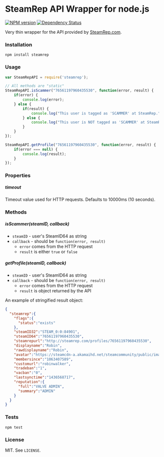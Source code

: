 # SteamRep API Wrapper for node.js

[![NPM version](http://img.shields.io/npm/v/steamrep.svg?style=flat)](https://www.npmjs.org/package/steamrep)
[![Dependency Status](https://david-dm.org/scholtzm/node-steamrep.svg)](https://david-dm.org/scholtzm/node-steamrep)

Very thin wrapper for the API provided by [SteamRep.com](http://steamrep.com).

### Installation

`npm install steamrep`

### Usage

```js
var SteamRepAPI = require('steamrep');

// All methods are "static"
SteamRepAPI.isScammer("76561197960435530", function(error, result) {
	if(error) {
		console.log(error);
	} else {
		if(result) {
			console.log("This user is tagged as 'SCAMMER' at SteamRep.");
		} else {
			console.log("This user is NOT tagged as 'SCAMMER' at SteamRep.");
		}
	}
});

SteamRepAPI.getProfile("76561197960435530", function(error, result) {
	if(error === null) {
    	console.log(result);
	}
});
```

### Properties

##### timeout

Timeout value used for HTTP requests. Defaults to 10000ms (10 seconds).

### Methods

##### isScammer(steamID, callback)

- `steamID` - user's SteamID64 as string
- `callback` - should be `function(error, result)`
	- `error` comes from the HTTP request
	- `result` is either `true` or `false`

##### getProfile(steamID, callback)

- `steamID` - user's SteamID64 as string
- `callback` - should be `function(error, result)`
	- `error` comes from the HTTP request
	- `result` is object returned by the API

An example of stringified result object:

```json
{
  "steamrep":{
    "flags":{
      "status":"exists"
    },
    "steamID32":"STEAM_0:0:84901",
    "steamID64":"76561197960435530",
    "steamrepurl":"http://steamrep.com/profiles/76561197960435530",
    "displayname":"Robin",
    "rawdisplayname":"Robin",
    "avatar":"https://steamcdn-a.akamaihd.net/steamcommunity/public/images/avatars/f1/f1dd60a188883caf82d0cbfccfe6aba0af1732d4_medium.jpg",
    "membersince":"1063407589",
    "customurl":"robinwalker",
    "tradeban":"1",
    "vacban":"0",
    "lastsynctime":"1436568717",
    "reputation":{
      "full":"VALVE ADMIN",
      "summary":"ADMIN"
    }
  }
}
```

### Tests

`npm test`

### License

MIT. See `LICENSE`.
